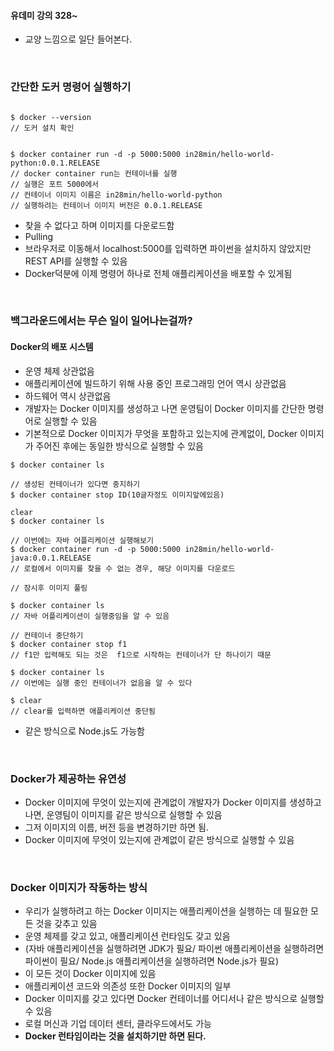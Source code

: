#### 유데미 강의 328~ 
* 교양 느낌으로 일단 들어본다.

<br>


### 간단한 도커 명령어 실행하기
```shell

$ docker --version 
// 도커 설치 확인


$ docker container run -d -p 5000:5000 in28min/hello-world-python:0.0.1.RELEASE
// docker container run는 컨테이너를 실행
// 실행은 포트 5000에서
// 컨테이너 이미지 이름은 in28min/hello-world-python
// 실행하려는 컨테이너 이미지 버전은 0.0.1.RELEASE 

```
* 찾을 수 없다고 하며 이미지를 다운로드함
* Pulling
* 브라우저로 이동해서 localhost:5000를 입력하면 파이썬을 설치하지 않았지만 REST API를 실행할 수 있음
* Docker덕분에 이제 명령어 하나로 전체 애플리케이션을 배포할 수 있게됨

<br>
  
### 백그라운드에서는 무슨 일이 일어나는걸까?
#### Docker의 배포 시스템
* 운영 체제 상관없음
* 애플리케이션에 빌드하기 위해 사용 중인 프로그래밍 언어 역시 상관없음
* 하드웨어 역시 상관없음
* 개발자는 Docker 이미지를 생성하고 나면 운영팀이 Docker 이미지를 간단한 명령어로 실행할 수 있음
* 기본적으로 Docker 이미지가 무엇을 포함하고 있는지에 관계없이, Docker 이미지가 주어진 후에는 동일한 방식으로 실행할 수 있음
```shell
$ docker container ls

// 생성된 컨테이너가 있다면 중지하기
$ docker container stop ID(10글자정도 이미지앞에있음)

clear
$ docker container ls

// 이번에는 자바 어플리케이션 실행해보기
$ docker container run -d -p 5000:5000 in28min/hello-world-java:0.0.1.RELEASE
// 로컬에서 이미지를 찾을 수 없는 경우, 해당 이미지를 다운로드

// 잠시후 이미지 풀링

$ docker container ls
// 자바 어플리케이션이 실행중임을 알 수 있음

// 컨테이너 중단하기
$ docker container stop f1
// f1만 입력해도 되는 것은  f1으로 시작하는 컨테이너가 단 하나이기 때문

$ docker container ls
// 이번에는 실행 중인 컨테이너가 없음을 알 수 있다

$ clear
// clear를 입력하면 애플리케이션 중단됨

```
* 같은 방식으로 Node.js도 가능함

<br>

### Docker가 제공하는 유연성
* Docker 이미지에 무엇이 있는지에 관계없이 개발자가 Docker 이미지를 생성하고 나면, 운영팀이 이미지를 같은 방식으로 실행할 수 있음
* 그저 이미지의 이름, 버전 등을 변경하기만 하면 됨.
* Docker 이미지에 무엇이 있는지에 관계없이 같은 방식으로 실행할 수 있음

<br>

### Docker 이미지가 작동하는 방식
* 우리가 실행하려고 하는 Docker 이미지는 애플리케이션을 실행하는 데 필요한 모든 것을 갖추고 있음
* 운영 체제를 갖고 있고, 애플리케이션 런타임도 갖고 있음
* (자바 애플리케이션을 실행하려면 JDK가 필요/ 파이썬 애플리케이션을 실행하려면 파이썬이 필요/ Node.js 애플리케이션을 실행하려면 Node.js가 필요)
* 이 모든 것이 Docker 이미지에 있음
* 애플리케이션 코드와 의존성 또한 Docker 이미지의 일부
* Docker 이미지를 갖고 있다면 Docker 컨테이너를 어디서나 같은 방식으로 실행할 수 있음
* 로컬 머신과 기업 데이터 센터, 클라우드에서도 가능
* **Docker 런타임이라는 것을 설치하기만 하면 된다.**

